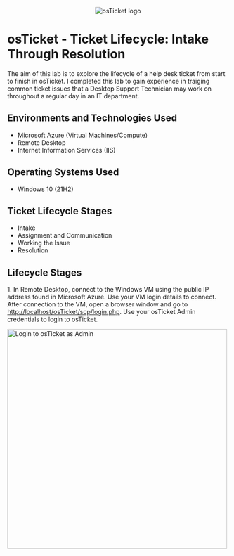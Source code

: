 <p align="center">
<img src="https://i.imgur.com/Clzj7Xs.png" alt="osTicket logo"/>
</p>

<h1>osTicket - Ticket Lifecycle: Intake Through Resolution</h1>
The aim of this lab is to explore the lifecycle of a help desk ticket from start to finish in osTicket. I completed this lab to gain experience in traiging common ticket issues that a Desktop Support Technician may work on throughout a regular day in an IT department.<br />

<h2>Environments and Technologies Used</h2>

- Microsoft Azure (Virtual Machines/Compute)
- Remote Desktop
- Internet Information Services (IIS)

<h2>Operating Systems Used </h2>

- Windows 10 (21H2) </b>

<h2>Ticket Lifecycle Stages</h2>

- Intake
- Assignment and Communication
- Working the Issue
- Resolution

<h2>Lifecycle Stages</h2>

<p>1. In Remote Desktop, connect to the Windows VM using the public IP address found in Microsoft Azure. Use your VM login details to connect. After connection to the VM, open a browser window and go to <a href="http://localhost/osTicket/scp/login.php">http://localhost/osTicket/scp/login.php</a>. Use your osTicket Admin credentials to login to osTicket.</p>
<img src="https://github.com/GaryKirk/post-install-config/assets/137613637/e8ae316c-1a62-4996-96b4-51c79f2ca50e" alt="Login to osTicket as Admin" width="500" length="500"/><br /><br />


